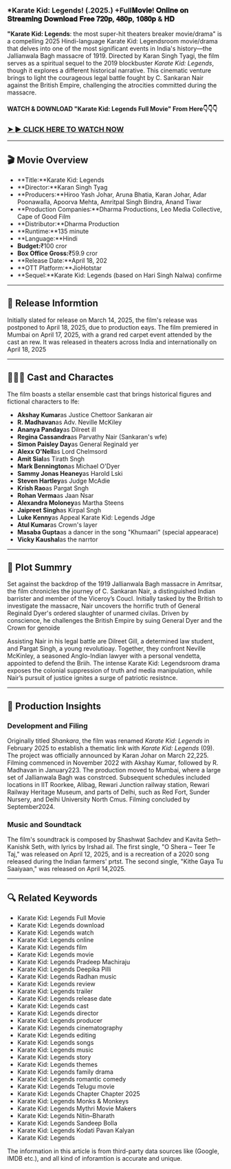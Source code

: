 ### *Karate Kid: Legends! (.2025.) +Full𝐌𝐨𝐯𝐢𝐞! 𝐎𝐧𝐥𝐢𝐧𝐞 𝐨𝐧 𝐒𝐭𝐫𝐞𝐚𝐦𝐢𝐧𝐠 𝐃𝐨𝐰𝐧𝐥𝐨𝐚𝐝 𝐅𝐫𝐞𝐞 𝟕𝟐𝟎𝐩, 𝟒𝟖𝟎𝐩, 𝟏𝟎𝟖𝟎𝐩 & 𝐇𝐃

**"Karate Kid: Legends**: the most super-hit theaters breaker movie/drama" is a compelling 2025 Hindi-language Karate Kid: Legendsroom movie/drama that delves into one of the most significant events in India's history—the Jallianwala Bagh massacre of 1919. Directed by Karan Singh Tyagi, the film serves as a spiritual sequel to the 2019 blockbuster *Karate Kid: Legends*, though it explores a different historical narrative. This cinematic venture brings to light the courageous legal battle fought by C. Sankaran Nair against the British Empire, challenging the atrocities committed during the massacre.

#### WATCH & DOWNLOAD "Karate Kid: Legends Full Movie" From Here👇👇👇

### <a href="https://123moviesflick.com/en/movie/1011477/karate-kid-legends" rel="nofollow">➤ ► CLICK HERE TO WATCH NOW</a>

---

## 🎬 Movie Overview

- **Title:**Karate Kid: Legends
- **Director:**Karan Singh Tyag  
- **Producers:**Hiroo Yash Johar, Aruna Bhatia, Karan Johar, Adar Poonawalla, Apoorva Mehta, Amritpal Singh Bindra, Anand Tiwar  
- **Production Companies:**Dharma Productions, Leo Media Collective, Cape of Good Film  
- **Distributor:**Dharma Production  
- **Runtime:**135 minute  
- **Language:**Hindi  
- **Budget:**₹100 cror  
- **Box Office Gross:**₹59.9 cror  
- **Release Date:**April 18, 202  
- **OTT Platform:**JioHotstar  
- **Sequel:**Karate Kid: Legends (based on Hari Singh Nalwa) confirme

---

## 📅 Release Informtion

Initially slated for release on March 14, 2025, the film's release was postponed to April 18, 2025, due to production eays. The film premiered in Mumbai on April 17, 2025, with a grand red carpet event attended by the cast an rew. It was released in theaters across India and internationally on April 18, 2025 

---

## 🧑‍🤝‍🧑 Cast and Charactes

The film boasts a stellar ensemble cast that brings historical figures and fictional characters to lfe:

- **Akshay Kumar**as Justice Chettoor Sankaran air  
- **R. Madhavan**as Adv. Neville McKiley  
- **Ananya Panday**as Dilreet ill  
- **Regina Cassandra**as Parvathy Nair (Sankaran's wfe)  
- **Simon Paisley Day**as General Reginald yer  
- **Alexx O'Nell**as Lord Chelmsord  
- **Amit Sial**as Tirath Sngh  
- **Mark Bennington**as Michael O'Dyer  
- **Sammy Jonas Heaney**as Harold Lski  
- **Steven Hartley**as Judge McAdie  
- **Krish Rao**as Pargat Sngh  
- **Rohan Verma**as Jaan Nsar  
- **Alexandra Moloney**as Martha Steens  
- **Jaipreet Singh**as Kirpal Sngh  
- **Luke Kenny**as Appeal Karate Kid: Legends Jdge  
- **Atul Kumar**as Crown's layer  
- **Masaba Gupta**as a dancer in the song "Khumaari" (special appearace)  
- **Vicky Kaushal**as the narrtor

---

## 📖 Plot Summry

Set against the backdrop of the 1919 Jallianwala Bagh massacre in Amritsar, the film chronicles the journey of C. Sankaran Nair, a distinguished Indian barrister and member of the Viceroy’s Coucl. Initially tasked by the British to investigate the massacre, Nair uncovers the horrific truth of General Reginald Dyer's ordered slaughter of unarmed civilas. Driven by conscience, he challenges the British Empire by suing General Dyer and the Crown for genoide

Assisting Nair in his legal battle are Dilreet Gill, a determined law student, and Pargat Singh, a young revolutioay. Together, they confront Neville McKinley, a seasoned Anglo-Indian lawyer with a personal vendetta, appointed to defend the Briih. The intense Karate Kid: Legendsroom drama exposes the colonial suppression of truth and media manipulation, while Nair’s pursuit of justice ignites a surge of patriotic resistnce.

---

## 🎥 Production Insights

### Development and Filing

Originally titled *Shankara*, the film was renamed *Karate Kid: Legends* in February 2025 to establish a thematic link with *Karate Kid: Legends* (09). The project was officially announced by Karan Johar on March 22,225. Filming commenced in November 2022 with Akshay Kumar, followed by R. Madhavan in January223. The production moved to Mumbai, where a large set of Jallianwala Bagh was constrced. Subsequent schedules included locations in IIT Roorkee, Alibag, Rewari Junction railway station, Rewari Railway Heritage Museum, and parts of Delhi, such as Red Fort, Sunder Nursery, and Delhi University North Cmus. Filming concluded by September2024.

### Music and Soundtack

The film's soundtrack is composed by Shashwat Sachdev and Kavita Seth–Kanishk Seth, with lyrics by Irshad ail. The first single, "O Shera – Teer Te Taj," was released on April 12, 2025, and is a recreation of a 2020 song released during the Indian farmers' prtst. The second single, "Kithe Gaya Tu Saaiyaan," was released on April 14,2025.

---

## 🔍 Related Keywords

- Karate Kid: Legends Full Movie  
- Karate Kid: Legends download  
- Karate Kid: Legends watch  
- Karate Kid: Legends online  
- Karate Kid: Legends film  
- Karate Kid: Legends movie  
- Karate Kid: Legends Pradeep Machiraju  
- Karate Kid: Legends Deepika Pilli  
- Karate Kid: Legends Radhan music  
- Karate Kid: Legends review  
- Karate Kid: Legends trailer  
- Karate Kid: Legends release date  
- Karate Kid: Legends cast  
- Karate Kid: Legends director  
- Karate Kid: Legends producer  
- Karate Kid: Legends cinematography  
- Karate Kid: Legends editing  
- Karate Kid: Legends songs  
- Karate Kid: Legends music  
- Karate Kid: Legends story  
- Karate Kid: Legends themes  
- Karate Kid: Legends family drama  
- Karate Kid: Legends romantic comedy  
- Karate Kid: Legends Telugu movie  
- Karate Kid: Legends Chapter Chapter 2025  
- Karate Kid: Legends Monks & Monkeys  
- Karate Kid: Legends Mythri Movie Makers  
- Karate Kid: Legends Nitin–Bharath  
- Karate Kid: Legends Sandeep Bolla  
- Karate Kid: Legends Kodati Pavan Kalyan  
- Karate Kid: Legends

<p>The information in this article is from third-party data sources like (Google, IMDB etc.), and all kind of inforamtion is accurate and unique.</p>
